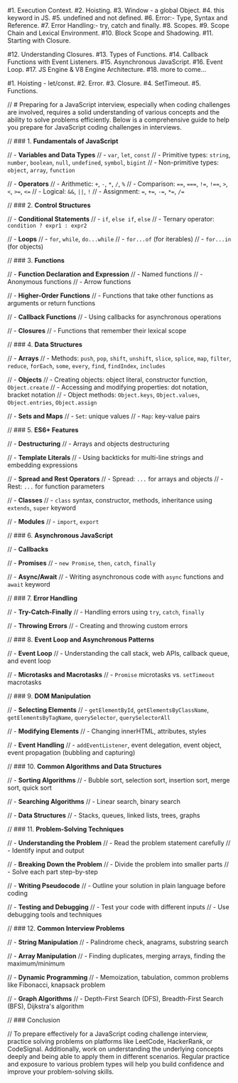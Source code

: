  <!-- JavaScript Revision Drill -->

  #1. Execution Context.
  #2. Hoisting.
  #3. Window - a global Object.
  #4. this keyword in JS.
  #5. undefined and not defined.
  #6. Error:- Type, Syntax and Reference.
  #7. Error Handling:- try, catch and finally.
  #8. Scopes.
  #9. Scope Chain and Lexical Environment.
  #10. Block Scope and Shadowing.
  #11. Starting with Closure.

  <!-- Upcoming Topics -->

  #12. Understanding Closures.
  #13. Types of Functions.
  #14. Callback Functions with Event Listeners.
  #15. Asynchronous JavaScript.
  #16. Event Loop.
  #17. JS Engine & V8 Engine Architecture.
  #18. more to come...


  <!-- Today's Topics -->

  #1. Hoisting - let/const.
  #2. Error.
  #3. Closure.
  #4. SetTimeout.
  #5. Functions.

// # Preparing for a JavaScript interview, especially when coding challenges are involved, requires a solid understanding of various concepts and the ability to solve problems efficiently. Below is a comprehensive guide to help you prepare for JavaScript coding challenges in interviews.

// ### 1. **Fundamentals of JavaScript**

// - **Variables and Data Types**
// - `var`, `let`, `const`
// - Primitive types: `string`, `number`, `boolean`, `null`, `undefined`, `symbol`, `bigint`
// - Non-primitive types: `object`, `array`, `function`

// - **Operators**
// - Arithmetic: `+`, `-`, `*`, `/`, `%`
// - Comparison: `==`, `===`, `!=`, `!==`, `>`, `<`, `>=`, `<=`
// - Logical: `&&`, `||`, `!`
// - Assignment: `=`, `+=`, `-=`, `*=`, `/=`

// ### 2. **Control Structures**

// - **Conditional Statements**
// - `if`, `else if`, `else`
// - Ternary operator: `condition ? expr1 : expr2`

// - **Loops**
// - `for`, `while`, `do...while`
// - `for...of` (for iterables)
// - `for...in` (for objects)

// ### 3. **Functions**

// - **Function Declaration and Expression**
// - Named functions
// - Anonymous functions
// - Arrow functions

// - **Higher-Order Functions**
// - Functions that take other functions as arguments or return functions

// - **Callback Functions**
// - Using callbacks for asynchronous operations

// - **Closures**
// - Functions that remember their lexical scope

// ### 4. **Data Structures**

// - **Arrays**
// - Methods: `push`, `pop`, `shift`, `unshift`, `slice`, `splice`, `map`, `filter`, `reduce`, `forEach`, `some`, `every`, `find`, `findIndex`, `includes`

// - **Objects**
// - Creating objects: object literal, constructor function, `Object.create`
// - Accessing and modifying properties: dot notation, bracket notation
// - Object methods: `Object.keys`, `Object.values`, `Object.entries`, `Object.assign`

// - **Sets and Maps**
// - `Set`: unique values
// - `Map`: key-value pairs

// ### 5. **ES6+ Features**

// - **Destructuring**
// - Arrays and objects destructuring

// - **Template Literals**
// - Using backticks for multi-line strings and embedding expressions

// - **Spread and Rest Operators**
// - Spread: `...` for arrays and objects
// - Rest: `...` for function parameters

// - **Classes**
// - `class` syntax, constructor, methods, inheritance using `extends`, `super` keyword

// - **Modules**
// - `import`, `export`

// ### 6. **Asynchronous JavaScript**

// - **Callbacks**

// - **Promises**
// - `new Promise`, `then`, `catch`, `finally`

// - **Async/Await**
// - Writing asynchronous code with `async` functions and `await` keyword

// ### 7. **Error Handling**

// - **Try-Catch-Finally**
// - Handling errors using `try`, `catch`, `finally`

// - **Throwing Errors**
// - Creating and throwing custom errors

// ### 8. **Event Loop and Asynchronous Patterns**

// - **Event Loop**
// - Understanding the call stack, web APIs, callback queue, and event loop

// - **Microtasks and Macrotasks**
// - `Promise` microtasks vs. `setTimeout` macrotasks

// ### 9. **DOM Manipulation**

// - **Selecting Elements**
// - `getElementById`, `getElementsByClassName`, `getElementsByTagName`, `querySelector`, `querySelectorAll`

// - **Modifying Elements**
// - Changing innerHTML, attributes, styles

// - **Event Handling**
// - `addEventListener`, event delegation, event object, event propagation (bubbling and capturing)

// ### 10. **Common Algorithms and Data Structures**

// - **Sorting Algorithms**
// - Bubble sort, selection sort, insertion sort, merge sort, quick sort

// - **Searching Algorithms**
// - Linear search, binary search

// - **Data Structures**
// - Stacks, queues, linked lists, trees, graphs

// ### 11. **Problem-Solving Techniques**

// - **Understanding the Problem**
// - Read the problem statement carefully
// - Identify input and output

// - **Breaking Down the Problem**
// - Divide the problem into smaller parts
// - Solve each part step-by-step

// - **Writing Pseudocode**
// - Outline your solution in plain language before coding

// - **Testing and Debugging**
// - Test your code with different inputs
// - Use debugging tools and techniques

// ### 12. **Common Interview Problems**

// - **String Manipulation**
// - Palindrome check, anagrams, substring search

// - **Array Manipulation**
// - Finding duplicates, merging arrays, finding the maximum/minimum

// - **Dynamic Programming**
// - Memoization, tabulation, common problems like Fibonacci, knapsack problem

// - **Graph Algorithms**
// - Depth-First Search (DFS), Breadth-First Search (BFS), Dijkstra's algorithm

// ### Conclusion

// To prepare effectively for a JavaScript coding challenge interview, practice solving problems on platforms like LeetCode, HackerRank, or CodeSignal. Additionally, work on understanding the underlying concepts deeply and being able to apply them in different scenarios. Regular practice and exposure to various problem types will help you build confidence and improve your problem-solving skills.
